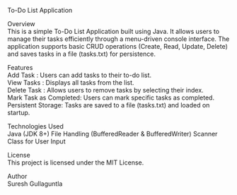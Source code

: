 To-Do List Application

Overview                                                                        
This is a simple To-Do List Application built using Java. It allows users to manage their tasks efficiently through a menu-driven console interface. 
The application supports basic CRUD operations (Create, Read, Update, Delete) and saves tasks in a file (tasks.txt) for persistence.

Features                                                                                  
Add Task    : Users can add tasks to their to-do list.                                                    
View Tasks  : Displays all tasks from the list.                                                              
Delete Task : Allows users to remove tasks by selecting their index.                                                 
Mark Task as Completed: Users can mark specific tasks as completed.                                                    
Persistent Storage: Tasks are saved to a file (tasks.txt) and loaded on startup.                                         

Technologies Used                                                          
Java (JDK 8+)
File Handling (BufferedReader & BufferedWriter)
Scanner Class for User Input

License                                                            
This project is licensed under the MIT License.

Author                                                                          
Suresh Gullaguntla
